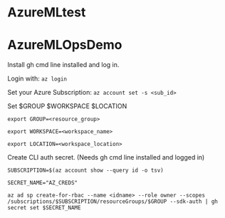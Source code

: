 # AzureMLtest

# AzureMLOpsDemo

Install gh cmd line installed and log in.

Login with: `az login` 

Set your Azure Subscription: `az account set -s <sub_id>`

Set $GROUP $WORKSPACE $LOCATION

```
export GROUP=<resource_group>

export WORKSPACE=<workspace_name>

export LOCATION=<workspace_location>

```

Create CLI auth secret. (Needs gh cmd line installed and logged in)
```
SUBSCRIPTION=$(az account show --query id -o tsv)

SECRET_NAME="AZ_CREDS"

az ad sp create-for-rbac --name <idname> --role owner --scopes /subscriptions/$SUBSCRIPTION/resourceGroups/$GROUP --sdk-auth | gh secret set $SECRET_NAME

```

